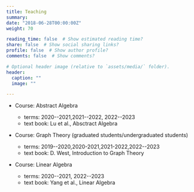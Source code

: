 ```yaml
---
title: Teaching
summary: 
date: "2018-06-28T00:00:00Z"
weight: 70

reading_time: false  # Show estimated reading time?
share: false  # Show social sharing links?
profile: false  # Show author profile?
comments: false  # Show comments?

# Optional header image (relative to `assets/media/` folder).
header:
  caption: ""
  image: ""

---
```


- Course: Abstract Algebra
  - terms: 2020--2021,2021--2022, 2022--2023
  - text book: Lu et al., Absctract Algebra 

- Course: Graph Theory (graduated students/undergraduated students)
  - terms: 2019--2020,2020-2021,2021-2022,2022--2023
  - text book: D. West, Introduction to Graph Theory

- Course: Linear Algebra
  - terms: 2020--2021, 2022--2023
  - text book: Yang et al., Linear Algebra